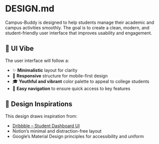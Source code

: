 # DESIGN.md

Campus-Buddy is designed to help students manage their academic and campus activities smoothly. The goal is to create a clean, modern, and student-friendly user interface that improves usability and engagement.

## 🎨 UI Vibe

The user interface will follow a:
- ✨ **Minimalistic** layout for clarity
- 📱 **Responsive** structure for mobile-first design
- 🎓 **Youthful and vibrant** color palette to appeal to college students
- 🧭 **Easy navigation** to ensure quick access to key features

## 🌟 Design Inspirations

This design draws inspiration from:
- [Dribbble – Student Dashboard UI](https://dribbble.com/)
- Notion’s minimal and distraction-free layout
- Google’s Material Design principles for accessibility and uniform
